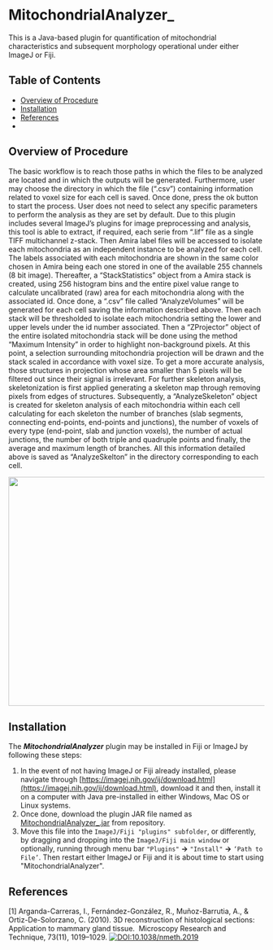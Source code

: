 # MitochondrialAnalyzer_
This is a Java-based plugin for quantification of mitochondrial characteristics and subsequent morphology operational under either ImageJ or Fiji. 
## Table of Contents  
- [Overview of Procedure](#overview-of-procedure)
- [Installation](#installation)
- [References](#references)
-
<a name="overview-of-procedure"></a>
## Overview of Procedure
The basic workflow is to reach those paths in which the files to be analyzed are located and in which the outputs will be generated. Furthermore, user may choose the directory in which the file (“.csv”) containing information related to voxel size for each cell is saved.  Once done, press the ok button to start the process. User does not need to select any specific parameters to perform the analysis as they are set by default. Due to this plugin includes several ImageJ’s plugins for image preprocessing and analysis, this tool is able to extract, if required, each serie from “.lif” file as a single TIFF multichannel z-stack. Then Amira label files will be accessed to isolate each mitochondria as an independent instance to be analyzed for each cell. The labels associated with each mitochondria are shown in the same color chosen in Amira being each one stored in one of the available 255 channels (8 bit image). Thereafter, a “StackStatistics” object from a Amira stack is created, using 256 histogram bins and the entire pixel value range to calculate uncalibrated (raw) area for each mitochondria along with the associated id. Once done, a “.csv” file called “AnalyzeVolumes” will be generated for each cell saving the information described above. Then each stack will be thresholded to isolate each mitochondria setting the lower and upper levels under the id number associated. Then a “ZProjector” object of the entire isolated mitochondria stack will be done using the method “Maximum Intensity” in order to highlight non-background pixels. At this point, a selection surrounding mitochondria projection will be drawn and the stack scaled in accordance with voxel size. To get a more accurate analysis, those structures in projection whose area smaller than 5 pixels will be filtered out since their signal is irrelevant. For further skeleton analysis, skeletonization is first applied generating a skeleton map through removing pixels from edges of structures. Subsequently, a “AnalyzeSkeleton” object is created for skeleton analysis of each mitochondria within each cell calculating for each skeleton the number of branches (slab segments, connecting end-points, end-points and junctions), the number of voxels of every type (end-point, slab and junction voxels), the number of actual junctions, the number of both triple and quadruple points and finally, the average and maximum length of branches. All this information detailed above is saved as “AnalyzeSkelton” in the directory corresponding to each cell.

<p align="center">
  <img width="800" height="450" src="https://user-images.githubusercontent.com/83207172/157080170-b1b9844f-e7bf-477c-94eb-b91686ee62e7.png">
</p>

<a name="installation"></a>
## Installation

The ***MitochondrialAnalyzer*** plugin may be installed in Fiji or ImageJ by following these steps:

1. In the event of not having ImageJ or Fiji already installed, please navigate through [https://imagej.nih.gov/ij/download.html](https://imagej.nih.gov/ij/download.html), download it and then, install it on a computer with Java pre-installed in either Windows, Mac OS or Linux systems.
2.  Once done, download the plugin JAR file named as [MitochondrialAnalyzer_.jar](https://github.com/QuantitativeImageAnalysisUnitCNB/MitochondrialAnalyzer_/blob/master/MitochondrialAnalyzer_.jar) from repository.
3.  Move this file into the `ImageJ/Fiji "plugins" subfolder`, or differently, by dragging and dropping into the `ImageJ/Fiji main window` or optionally, running through menu bar `"Plugins"` **→** `"Install"` **→**  `‘Path to File’`. Then restart either ImageJ or Fiji and it is about time to start using "MitochondrialAnalyzer".
<a name="references"></a>
## References
<a id="1">[1]</a> 
Arganda-Carreras, I., Fernández-González, R., Muñoz-Barrutia, A., & Ortiz-De-Solorzano, C. (2010). 
3D reconstruction of histological sections: Application to mammary gland tissue. 
Microscopy Research and Technique, 73(11), 1019–1029. [![DOI:10.1038/nmeth.2019](http://img.shields.io/badge/DOI-10.1101/2021.01.08.425840-B31B1B.svg)](https://doi.org/10.1002/jemt.20829)


